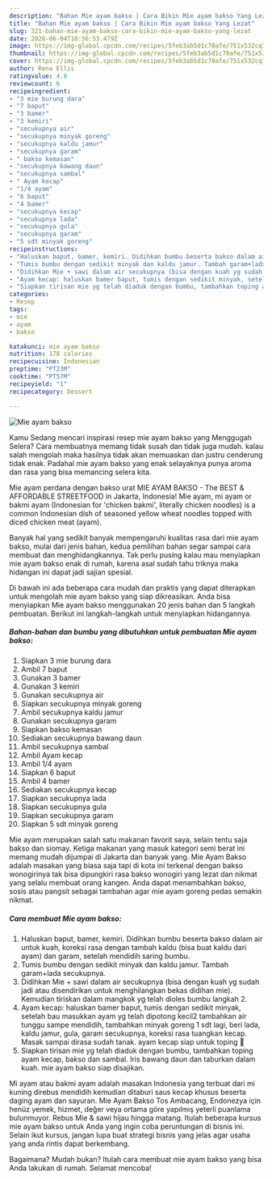 ```yaml
---
description: "Bahan Mie ayam bakso | Cara Bikin Mie ayam bakso Yang Lezat"
title: "Bahan Mie ayam bakso | Cara Bikin Mie ayam bakso Yang Lezat"
slug: 321-bahan-mie-ayam-bakso-cara-bikin-mie-ayam-bakso-yang-lezat
date: 2020-06-04T10:56:53.479Z
image: https://img-global.cpcdn.com/recipes/5feb3ab5d1c70afe/751x532cq70/mie-ayam-bakso-foto-resep-utama.jpg
thumbnail: https://img-global.cpcdn.com/recipes/5feb3ab5d1c70afe/751x532cq70/mie-ayam-bakso-foto-resep-utama.jpg
cover: https://img-global.cpcdn.com/recipes/5feb3ab5d1c70afe/751x532cq70/mie-ayam-bakso-foto-resep-utama.jpg
author: Rena Ellis
ratingvalue: 4.8
reviewcount: 6
recipeingredient:
- "3 mie burung dara"
- "7 baput"
- "3 bamer"
- "3 kemiri"
- "secukupnya air"
- "secukupnya minyak goreng"
- "secukupnya kaldu jamur"
- "secukupnya garam"
- " bakso kemasan"
- "secukupnya bawang daun"
- "secukupnya sambal"
- " Ayam kecap"
- "1/4 ayam"
- "6 baput"
- "4 bamer"
- "secukupnya kecap"
- "secukupnya lada"
- "secukupnya gula"
- "secukupnya garam"
- "5 sdt minyak goreng"
recipeinstructions:
- "Haluskan baput, bamer, kemiri. Didihkan bumbu beserta bakso dalam air untuk kuah, koreksi rasa dengan tambah kaldu (bisa buat kaldu dari ayam) dan garam, setelah mendidih saring bumbu."
- "Tumis bumbu dengan sedikit minyak dan kaldu jamur. Tambah garam+lada secukupnya."
- "Didihkan Mie + sawi dalam air secukupnya (bisa dengan kuah yg sudah jadi atau disendirikan untuk menghilangkan bekas didihan mie). Kemudian tiriskan dalam mangkok yg telah dioles bumbu langkah 2."
- "Ayam kecap: haluskan bamer baput, tumis dengan sedikit minyak, setelah bau masukkan ayam yg telah dipotong kecil2 tambahkan air tunggu sampe mendidih, tambahkan minyak goreng 1 sdt lagi, beri lada, kaldu jamur, gula, garam secukupnya, koreksi rasa tuangkan kecap. Masak sampai dirasa sudah tanak. ayam kecap siap untuk toping 🐣"
- "Siapkan tirisan mie yg telah diaduk dengan bumbu, tambahkan toping ayam kecap, bakso dan sambal. Iris bawang daun dan taburkan dalam kuah. mie ayam bakso siap disajikan."
categories:
- Resep
tags:
- mie
- ayam
- bakso

katakunci: mie ayam bakso 
nutrition: 178 calories
recipecuisine: Indonesian
preptime: "PT23M"
cooktime: "PT57M"
recipeyield: "1"
recipecategory: Dessert

---
```



![Mie ayam bakso](https://img-global.cpcdn.com/recipes/5feb3ab5d1c70afe/751x532cq70/mie-ayam-bakso-foto-resep-utama.jpg)

Kamu Sedang mencari inspirasi resep mie ayam bakso yang Menggugah Selera? Cara membuatnya memang tidak susah dan tidak juga mudah. kalau salah mengolah maka hasilnya tidak akan memuaskan dan justru cenderung tidak enak. Padahal mie ayam bakso yang enak selayaknya punya aroma dan rasa yang bisa memancing selera kita.

Mie ayam perdana dengan bakso urat MIE AYAM BAKSO - The BEST &amp; AFFORDABLE STREETFOOD in Jakarta, Indonesia! Mie ayam, mi ayam or bakmi ayam (Indonesian for &#39;chicken bakmi&#39;, literally chicken noodles) is a common Indonesian dish of seasoned yellow wheat noodles topped with diced chicken meat (ayam).

Banyak hal yang sedikit banyak mempengaruhi kualitas rasa dari mie ayam bakso, mulai dari jenis bahan, kedua pemilihan bahan segar sampai cara membuat dan menghidangkannya. Tak perlu pusing kalau mau menyiapkan mie ayam bakso enak di rumah, karena asal sudah tahu triknya maka hidangan ini dapat jadi sajian spesial.


Di bawah ini ada beberapa cara mudah dan praktis yang dapat diterapkan untuk mengolah mie ayam bakso yang siap dikreasikan. Anda bisa menyiapkan Mie ayam bakso menggunakan 20 jenis bahan dan 5 langkah pembuatan. Berikut ini langkah-langkah untuk menyiapkan hidangannya.

<!--inarticleads1-->

##### Bahan-bahan dan bumbu yang dibutuhkan untuk pembuatan Mie ayam bakso:

1. Siapkan 3 mie burung dara
1. Ambil 7 baput
1. Gunakan 3 bamer
1. Gunakan 3 kemiri
1. Gunakan secukupnya air
1. Siapkan secukupnya minyak goreng
1. Ambil secukupnya kaldu jamur
1. Gunakan secukupnya garam
1. Siapkan  bakso kemasan
1. Sediakan secukupnya bawang daun
1. Ambil secukupnya sambal
1. Ambil  Ayam kecap
1. Ambil 1/4 ayam
1. Siapkan 6 baput
1. Ambil 4 bamer
1. Sediakan secukupnya kecap
1. Siapkan secukupnya lada
1. Siapkan secukupnya gula
1. Siapkan secukupnya garam
1. Siapkan 5 sdt minyak goreng


Mie ayam merupakan salah satu makanan favorit saya, selain tentu saja bakso dan siomay. Ketiga makanan yang masuk kategori semi berat ini memang mudah dijumpai di Jakarta dan banyak yang. Mie Ayam Bakso adalah masakan yang biasa saja tapi di kota ini terkenal dengan bakso wonogirinya tak bisa dipungkiri rasa bakso wonogiri yang lezat dan nikmat yang selalu membuat orang kangen. Anda dapat menambahkan bakso, sosis atau pangsit sebagai tambahan agar mie ayam goreng pedas semakin nikmat. 

<!--inarticleads2-->

##### Cara membuat Mie ayam bakso:

1. Haluskan baput, bamer, kemiri. Didihkan bumbu beserta bakso dalam air untuk kuah, koreksi rasa dengan tambah kaldu (bisa buat kaldu dari ayam) dan garam, setelah mendidih saring bumbu.
1. Tumis bumbu dengan sedikit minyak dan kaldu jamur. Tambah garam+lada secukupnya.
1. Didihkan Mie + sawi dalam air secukupnya (bisa dengan kuah yg sudah jadi atau disendirikan untuk menghilangkan bekas didihan mie). Kemudian tiriskan dalam mangkok yg telah dioles bumbu langkah 2.
1. Ayam kecap: haluskan bamer baput, tumis dengan sedikit minyak, setelah bau masukkan ayam yg telah dipotong kecil2 tambahkan air tunggu sampe mendidih, tambahkan minyak goreng 1 sdt lagi, beri lada, kaldu jamur, gula, garam secukupnya, koreksi rasa tuangkan kecap. Masak sampai dirasa sudah tanak. ayam kecap siap untuk toping 🐣
1. Siapkan tirisan mie yg telah diaduk dengan bumbu, tambahkan toping ayam kecap, bakso dan sambal. Iris bawang daun dan taburkan dalam kuah. mie ayam bakso siap disajikan.


Mi ayam atau bakmi ayam adalah masakan Indonesia yang terbuat dari mi kuning direbus mendidih kemudian ditaburi saus kecap khusus beserta daging ayam dan sayuran. Mie Ayam Bakso Tos Ambacang, Endonezya için henüz yemek, hizmet, değer veya ortama göre yapılmış yeterli puanlama bulunmuyor. Rebus Mie &amp; sawi hijau hingga matang. Itulah beberapa kursus mie ayam bakso untuk Anda yang ingin coba peruntungan di bisnis ini. Selain ikut kursus, jangan lupa buat strategi bisnis yang jelas agar usaha yang anda rintis dapat berkembang. 

Bagaimana? Mudah bukan? Itulah cara membuat mie ayam bakso yang bisa Anda lakukan di rumah. Selamat mencoba!
